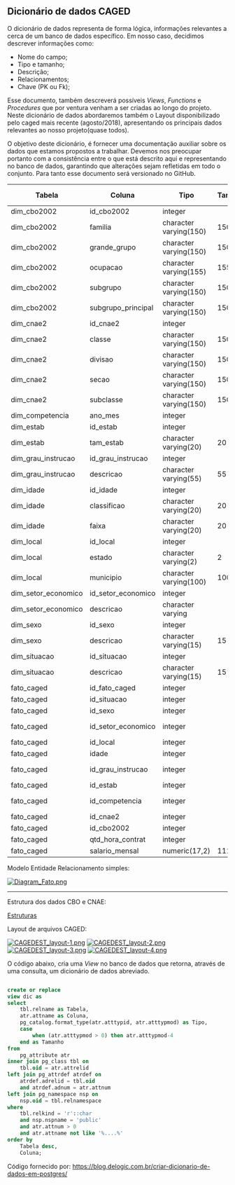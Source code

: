 ## Dicionário de dados CAGED


O dicionário de dados representa de forma lógica, informações relevantes a cerca de um banco de dados específico. Em nosso caso, decidimos descrever informações como:
- Nome do campo;
- Tipo e tamanho;
- Descrição;
- Relacionamentos;
- Chave (PK ou Fk);

Esse documento, também descreverá possíveis *Views*, *Functions* e *Procedures* que por ventura venham a ser criadas ao longo do projeto. Neste dicionário de dados abordaremos também o Layout disponibilizado pelo caged mais recente (agosto/2018), apresentando os principais dados relevantes ao nosso projeto(quase todos).


O objetivo deste dicionário, é fornecer uma documentação auxiliar sobre os dados que estamos propostos a trabalhar. Devemos nos preocupar portanto com a consistência entre o que está descrito aqui e representando no banco de dados, garantindo que alterações sejam refletidas em todo o conjunto. Para tanto esse documento será versionado no GitHub.


Tabela              |Coluna             |Tipo                   |Tamanho |Obrigatório |Chave Primaria |Chave Estrangeira       |Descrição |
--------------------|-------------------|-----------------------|--------|------------|--------------|-------------------------|-----------|
dim_cbo2002         |id_cbo2002         |integer                |        |Sim         |Sim           |-                        |-          |
dim_cbo2002         |familia            |character varying(150) |150     |-           |-             |-                        |-          |
dim_cbo2002         |grande_grupo       |character varying(150) |150     |-           |-             |-                        |-          |
dim_cbo2002         |ocupacao           |character varying(155) |155     |-           |-             |-                        |-          |
dim_cbo2002         |subgrupo           |character varying(150) |150     |-           |-             |-                        |-          |
dim_cbo2002         |subgrupo_principal |character varying(150) |150     |-           |-             |-                        |-          |
dim_cnae2           |id_cnae2           |integer                |        |Sim         |Sim           |-                        |-          |
dim_cnae2           |classe             |character varying(150) |150     |-           |-             |-                        |-          |
dim_cnae2           |divisao            |character varying(150) |150     |-           |-             |-                        |-          |
dim_cnae2           |secao              |character varying(150) |150     |-           |-             |-                        |-          |
dim_cnae2           |subclasse          |character varying(150) |150     |-           |-             |-                        |-          |
dim_competencia     |ano_mes            |integer                |        |Sim         |Sim           |-                        |-          |
dim_estab           |id_estab           |integer                |        |Sim         |Sim           |-                        |-          |
dim_estab           |tam_estab          |character varying(20)  |20      |-           |-             |-                        |-          |
dim_grau_instrucao  |id_grau_instrucao  |integer                |        |Sim         |Sim           |-                        |-          |
dim_grau_instrucao  |descricao          |character varying(55)  |55      |-           |-             |-                        |-          |
dim_idade           |id_idade           |integer                |        |Sim         |Sim           |-                        |-          |
dim_idade           |classificao        |character varying(20)  |20      |-           |-             |-                        |-          |
dim_idade           |faixa              |character varying(20)  |20      |-           |-             |-                        |-          |
dim_local           |id_local           |integer                |        |Sim         |Sim           |-                        |-          |--
dim_local           |estado             |character varying(2)   |2       |-           |-             |-                        |-          |
dim_local           |municipio          |character varying(100) |100     |-           |-             |-                        |-          |
dim_setor_economico |id_setor_economico |integer                |        |Sim         |Sim           |-                        |-          |
dim_setor_economico |descricao          |character varying      |        |-           |-             |-                        |-          |
dim_sexo            |id_sexo            |integer                |        |Sim         |Sim           |-                        |-          |
dim_sexo            |descricao          |character varying(15)  |15      |-           |-             |-                        |-          |
dim_situacao        |id_situacao        |integer                |        |Sim         |Sim           |-                        |-          |
dim_situacao        |descricao          |character varying(15)  |15      |-           |-             |-                        |-          |
fato_caged          |id_fato_caged      |integer                |        |Sim         |Sim           |-                        |-          |
fato_caged          |id_situacao        |integer                |        |-           |-             |Ref: dim_situacao        |-          |
fato_caged          |id_sexo            |integer                |        |-           |-             |Ref: dim_sexo            |-          |
fato_caged          |id_setor_economico |integer                |        |-           |-             |Ref: dim_setor_economico |-          |
fato_caged          |id_local           |integer                |        |-           |-             |Ref: dim_local           |-          |
fato_caged          |idade              |integer                |        |-           |-             |Ref: dim_idade           |-          |
fato_caged          |id_grau_instrucao  |integer                |        |-           |-             |Ref: dim_grau_instrucao  |-          |
fato_caged          |id_estab           |integer                |        |-           |-             |Ref: dim_estab           |-          |
fato_caged          |id_competencia     |integer                |        |-           |-             |Ref: dim_competencia     |-          |
fato_caged          |id_cnae2           |integer                |        |-           |-             |Ref: dim_cnae2           |-          |
fato_caged          |id_cbo2002         |integer                |        |-           |-             |Ref: dim_cbo2002         |-          |
fato_caged          |qtd_hora_contrat   |integer                |        |-           |-             |-                        |-          |
fato_caged          |salario_mensal     |numeric(17,2)          |1114114 |-           |-             |-                        |-          |


Modelo Entidade Relacionamento simples:

[![Diagram_Fato.png](https://i.postimg.cc/jSjQWR2Y/Diagram_Fato.png)](https://postimg.cc/TpZWFMnt)



------
Estrutura dos dados CBO e CNAE:

[Estruturas](Estruturas.md)



Layout de arquivos CAGED:

[![CAGEDEST_layout-1.png](https://i.postimg.cc/d0rMHckb/CAGEDEST_layout-1.png)](https://postimg.cc/2qkXyJxG)
[![CAGEDEST_layout-2.png](https://i.postimg.cc/G2CW6gvH/CAGEDEST_layout-2.png)](https://postimg.cc/R3gpHRsB)
[![CAGEDEST_layout-3.png](https://i.postimg.cc/0yLR0yQG/CAGEDEST_layout-3.png)](https://postimg.cc/nXYPHZqM)
[![CAGEDEST_layout-4.png](https://i.postimg.cc/DywT2NHG/CAGEDEST_layout-4.png)](https://postimg.cc/XXmhLsVN)




O código abaixo, cria uma *View* no banco de dados que retorna, através de uma consulta, um dicionário de dados abreviado.

``` sql

create or replace
view dic as
select
	tbl.relname as Tabela,
	atr.attname as Coluna,
	pg_catalog.format_type(atr.atttypid, atr.atttypmod) as Tipo,
	case
		when (atr.atttypmod > 0) then atr.atttypmod-4
	end as Tamanho
from
	pg_attribute atr
inner join pg_class tbl on
	tbl.oid = atr.attrelid
left join pg_attrdef atrdef on
	atrdef.adrelid = tbl.oid
	and atrdef.adnum = atr.attnum
left join pg_namespace nsp on
	nsp.oid = tbl.relnamespace
where
	tbl.relkind = 'r'::char
	and nsp.nspname = 'public'
	and atr.attnum > 0
	and atr.attname not like '%....%'
order by
	Tabela desc,
	Coluna;

```
Código fornecido por:
https://blog.delogic.com.br/criar-dicionario-de-dados-em-postgres/
